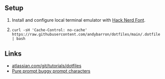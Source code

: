 ## Setup

1.  Install and configure local terminal emulator with
    [Hack Nerd Font](https://github.com/ryanoasis/nerd-fonts).

1.  ```shell
    curl -sH 'Cache-Control: no-cache' https://raw.githubusercontent.com/andybarron/dotfiles/main/.dotfiles/scripts/init | bash
    ```

## Links

- [atlassian.com/git/tutorials/dotfiles](https://www.atlassian.com/git/tutorials/dotfiles)
- [Pure prompt buggy prompt characters](https://github.com/sindresorhus/pure/issues/561)
